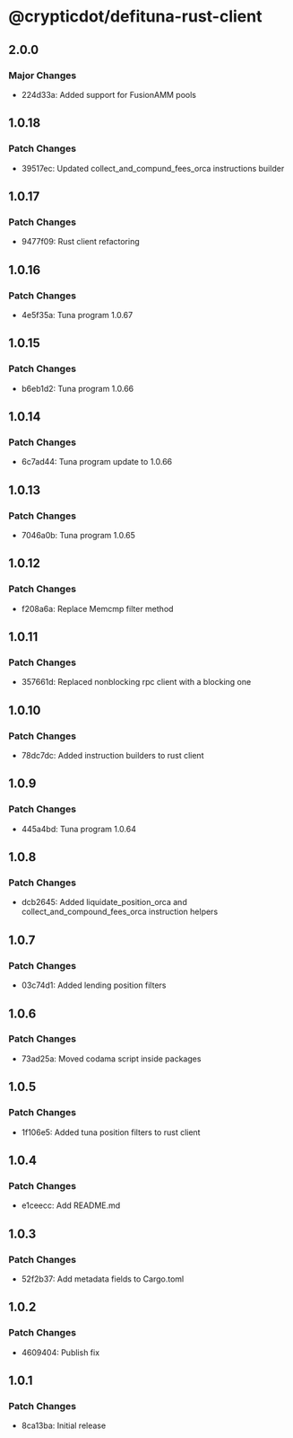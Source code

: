 # @crypticdot/defituna-rust-client

## 2.0.0

### Major Changes

- 224d33a: Added support for FusionAMM pools

## 1.0.18

### Patch Changes

- 39517ec: Updated collect_and_compund_fees_orca instructions builder

## 1.0.17

### Patch Changes

- 9477f09: Rust client refactoring

## 1.0.16

### Patch Changes

- 4e5f35a: Tuna program 1.0.67

## 1.0.15

### Patch Changes

- b6eb1d2: Tuna program 1.0.66

## 1.0.14

### Patch Changes

- 6c7ad44: Tuna program update to 1.0.66

## 1.0.13

### Patch Changes

- 7046a0b: Tuna program 1.0.65

## 1.0.12

### Patch Changes

- f208a6a: Replace Memcmp filter method

## 1.0.11

### Patch Changes

- 357661d: Replaced nonblocking rpc client with a blocking one

## 1.0.10

### Patch Changes

- 78dc7dc: Added instruction builders to rust client

## 1.0.9

### Patch Changes

- 445a4bd: Tuna program 1.0.64

## 1.0.8

### Patch Changes

- dcb2645: Added liquidate_position_orca and collect_and_compound_fees_orca instruction helpers

## 1.0.7

### Patch Changes

- 03c74d1: Added lending position filters

## 1.0.6

### Patch Changes

- 73ad25a: Moved codama script inside packages

## 1.0.5

### Patch Changes

- 1f106e5: Added tuna position filters to rust client

## 1.0.4

### Patch Changes

- e1ceecc: Add README.md

## 1.0.3

### Patch Changes

- 52f2b37: Add metadata fields to Cargo.toml

## 1.0.2

### Patch Changes

- 4609404: Publish fix

## 1.0.1

### Patch Changes

- 8ca13ba: Initial release
